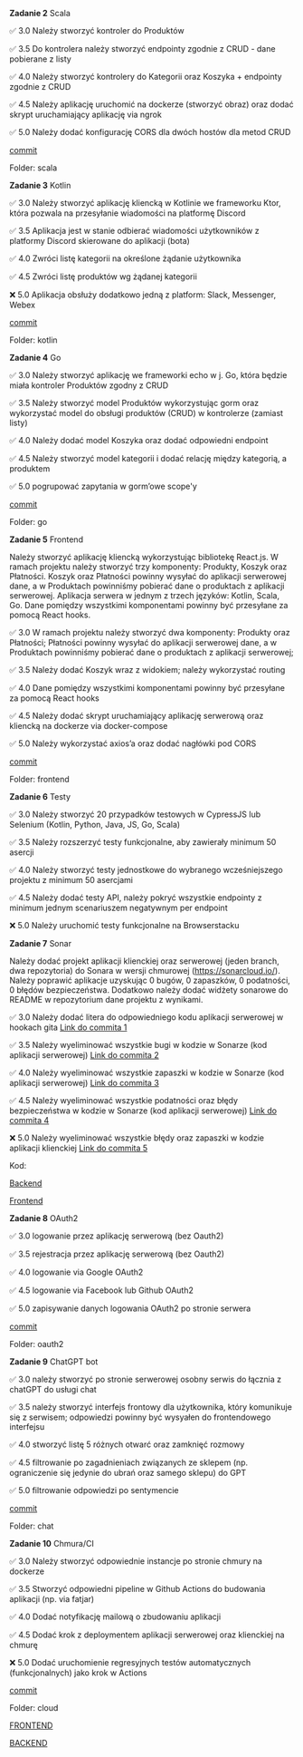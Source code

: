 **Zadanie 2** Scala

:white_check_mark: 3.0 Należy stworzyć kontroler do Produktów

:white_check_mark: 3.5 Do kontrolera należy stworzyć endpointy zgodnie z CRUD - dane pobierane z listy

:white_check_mark: 4.0 Należy stworzyć kontrolery do Kategorii oraz Koszyka + endpointy zgodnie z CRUD

:white_check_mark: 4.5 Należy aplikację uruchomić na dockerze (stworzyć obraz) oraz dodać skrypt uruchamiający aplikację via ngrok

:white_check_mark: 5.0 Należy dodać konfigurację CORS dla dwóch hostów dla metod CRUD

[commit](https://github.com/wojciechp6/ebiznes/commit/a22d5c81ec1c585bd49a88ba11d368c481f18db9)

Folder: scala

**Zadanie 3** Kotlin

:white_check_mark: 3.0 Należy stworzyć aplikację kliencką w Kotlinie we frameworku Ktor,
która pozwala na przesyłanie wiadomości na platformę Discord

:white_check_mark: 3.5 Aplikacja jest w stanie odbierać wiadomości użytkowników z
platformy Discord skierowane do aplikacji (bota)

:white_check_mark: 4.0 Zwróci listę kategorii na określone żądanie użytkownika

:white_check_mark: 4.5 Zwróci listę produktów wg żądanej kategorii

:x: 5.0 Aplikacja obsłuży dodatkowo jedną z platform: Slack, Messenger,
Webex

[commit](https://github.com/wojciechp6/ebiznes/commit/b5244ad97f1049fb08478cb511de5e248ee88b0c)

Folder: kotlin

**Zadanie 4** Go

:white_check_mark: 3.0 Należy stworzyć aplikację we frameworki echo w j. Go, która będzie miała kontroler Produktów zgodny z CRUD

:white_check_mark: 3.5 Należy stworzyć model Produktów wykorzystując gorm oraz wykorzystać model do obsługi produktów (CRUD) w kontrolerze (zamiast listy)

:white_check_mark: 4.0 Należy dodać model Koszyka oraz dodać odpowiedni endpoint

:white_check_mark: 4.5 Należy stworzyć model kategorii i dodać relację między kategorią, a produktem

:white_check_mark: 5.0 pogrupować zapytania w gorm’owe scope'y

[commit](https://github.com/wojciechp6/ebiznes/commit/6b48cbd69ea756c5a2f874e1cf59f15589f128e8)

Folder: go

**Zadanie 5** Frontend

Należy stworzyć aplikację kliencką wykorzystując bibliotekę React.js.
W ramach projektu należy stworzyć trzy komponenty: Produkty, Koszyk
oraz Płatności. Koszyk oraz Płatności powinny wysyłać do aplikacji
serwerowej dane, a w Produktach powinniśmy pobierać dane o produktach
z aplikacji serwerowej. Aplikacja serwera w jednym z trzech języków:
Kotlin, Scala, Go. Dane pomiędzy wszystkimi komponentami powinny być
przesyłane za pomocą React hooks.

:white_check_mark: 3.0 W ramach projektu należy stworzyć dwa komponenty: Produkty oraz
Płatności; Płatności powinny wysyłać do aplikacji serwerowej dane, a w
Produktach powinniśmy pobierać dane o produktach z aplikacji
serwerowej; 

:white_check_mark: 3.5 Należy dodać Koszyk wraz z widokiem; należy wykorzystać routing 

:white_check_mark: 4.0 Dane pomiędzy wszystkimi komponentami powinny być przesyłane za
pomocą React hooks 

:white_check_mark: 4.5 Należy dodać skrypt uruchamiający aplikację serwerową oraz
kliencką na dockerze via docker-compose 

:white_check_mark: 5.0 Należy wykorzystać axios’a oraz dodać nagłówki pod CORS 

[commit](https://github.com/wojciechp6/ebiznes/commit/5e585b1478bab46d5f856d3a4c5f28733d8baf52)

Folder: frontend

**Zadanie 6** Testy

:white_check_mark: 3.0 Należy stworzyć 20 przypadków testowych w CypressJS lub Selenium
(Kotlin, Python, Java, JS, Go, Scala)

:white_check_mark: 3.5 Należy rozszerzyć testy funkcjonalne, aby zawierały minimum 50
asercji

:white_check_mark: 4.0 Należy stworzyć testy jednostkowe do wybranego wcześniejszego
projektu z minimum 50 asercjami

:white_check_mark: 4.5 Należy dodać testy API, należy pokryć wszystkie endpointy z
minimum jednym scenariuszem negatywnym per endpoint

:x: 5.0 Należy uruchomić testy funkcjonalne na Browserstacku



**Zadanie 7** Sonar

Należy dodać projekt aplikacji klienckiej oraz serwerowej (jeden
branch, dwa repozytoria) do Sonara w wersji chmurowej
(https://sonarcloud.io/). Należy poprawić aplikacje uzyskując 0 bugów,
0 zapaszków, 0 podatności, 0 błędów bezpieczeństwa. Dodatkowo należy
dodać widżety sonarowe do README w repozytorium dane projektu z
wynikami.

:white_check_mark: 3.0 Należy dodać litera do odpowiedniego kodu aplikacji serwerowej w
hookach gita [Link do commita 1](https://github.com/wojciechp6/ebiznes/commit/5ee9c3c2861f4cd8ed435ea037580effb5c82583)

:white_check_mark: 3.5 Należy wyeliminować wszystkie bugi w kodzie w Sonarze (kod
aplikacji serwerowej) [Link do commita 2](https://github.com/wojciechp6/ebiznes/commit/5ee9c3c2861f4cd8ed435ea037580effb5c82583)

:white_check_mark: 4.0 Należy wyeliminować wszystkie zapaszki w kodzie w Sonarze (kod
aplikacji serwerowej) [Link do commita 3](https://github.com/wojciechp6/ebiznes/commit/5ee9c3c2861f4cd8ed435ea037580effb5c82583)

:white_check_mark: 4.5 Należy wyeliminować wszystkie podatności oraz błędy bezpieczeństwa
w kodzie w Sonarze (kod aplikacji serwerowej) [Link do commita 4](https://github.com/wojciechp6/ebiznes/commit/5ee9c3c2861f4cd8ed435ea037580effb5c82583)

:x: 5.0 Należy wyeliminować wszystkie błędy oraz zapaszki w kodzie
aplikacji klienckiej [Link do commita 5]()


Kod: 

[Backend](https://github.com/wojciechp6/ebiznes-sonarcube-backend)

[Frontend](https://github.com/wojciechp6/ebiznes-sonarcube-frontend) 


**Zadanie 8** OAuth2

:white_check_mark: 3.0 logowanie przez aplikację serwerową (bez Oauth2)

:white_check_mark: 3.5 rejestracja przez aplikację serwerową (bez Oauth2)

:white_check_mark: 4.0 logowanie via Google OAuth2

:white_check_mark: 4.5 logowanie via Facebook lub Github OAuth2

:white_check_mark: 5.0 zapisywanie danych logowania OAuth2 po stronie serwera

[commit](https://github.com/wojciechp6/ebiznes/commit/8ae0b960cfb82fc4dd3cc6922dadec80e1fa5720)

Folder: oauth2


**Zadanie 9** ChatGPT bot

:white_check_mark: 3.0 należy stworzyć po stronie serwerowej osobny serwis do łącznia z chatGPT do usługi chat

:white_check_mark: 3.5 należy stworzyć interfejs frontowy dla użytkownika, który komunikuje się z serwisem; odpowiedzi powinny być wysyałen do frontendowego interfejsu

:white_check_mark: 4.0 stworzyć listę 5 różnych otwarć oraz zamknięć rozmowy

:white_check_mark: 4.5 filtrowanie po zagadnieniach związanych ze sklepem (np. ograniczenie się jedynie do ubrań oraz samego sklepu) do GPT

:white_check_mark: 5.0 filtrowanie odpowiedzi po sentymencie

[commit](https://github.com/wojciechp6/ebiznes/commit/e38f1cbdad4689b09e088fd531169543f50be35e)

Folder: chat

**Zadanie 10** Chmura/CI

:white_check_mark: 3.0 Należy stworzyć odpowiednie instancje po stronie chmury na dockerze

:white_check_mark: 3.5 Stworzyć odpowiedni pipeline w Github Actions do budowania aplikacji (np. via fatjar)

:white_check_mark: 4.0 Dodać notyfikację mailową o zbudowaniu aplikacji

:white_check_mark: 4.5 Dodać krok z deploymentem aplikacji serwerowej oraz klienckiej na chmurę

:x: 5.0 Dodać uruchomienie regresyjnych testów automatycznych
(funkcjonalnych) jako krok w Actions

[commit](https://github.com/wojciechp6/ebiznes/commit/665a92b7b2a72cb14fc7d63ff6b4ef90bae9b3b2)

Folder: cloud

[FRONTEND](https://ebiznes-frontend-wp6-c6f2fvdghcexccaz.polandcentral-01.azurewebsites.net)

[BACKEND](https://ebiznes-backend-wp6-agfwbuffe7cuhmg6.polandcentral-01.azurewebsites.net/api/products)
